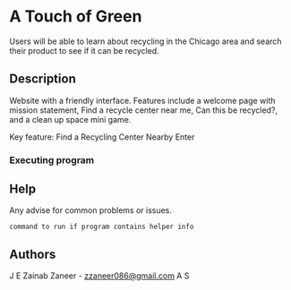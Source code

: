 # A Touch of Green

Users will be able to learn about recycling in the Chicago area and search their product to see if it can be recycled.

## Description

Website with a friendly interface. Features include a welcome page with mission statement, Find a recycle center near me, Can this be recycled?, and a clean up space mini game.

Key feature: Find a Recycling Center Nearby
    Enter 

### Executing program


## Help

Any advise for common problems or issues.
```
command to run if program contains helper info
```

## Authors

J
E
Zainab Zaneer - zzaneer086@gmail.com
A
S